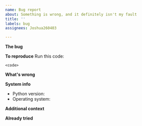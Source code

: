 ```yaml
---
name: Bug report
about: Something is wrong, and it definitely isn't my fault
title: ''
labels: bug
assignees: Joshua260403

---
```


**The bug**
<description of the bug>

**To reproduce**
Run this code:
```
<code>
```

**What's wrong**
<what was supposed to happen>

**System info**
 - Python version: 
 - Operating system:

**Additional context**
<add any other context about the problem here>

**Already tried**
<if you already tried some things to fix it yourself put that here>
